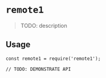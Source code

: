 # `remote1`

> TODO: description

## Usage

```
const remote1 = require('remote1');

// TODO: DEMONSTRATE API
```
